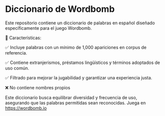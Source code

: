 # Diccionario de Wordbomb
Este repositorio contiene un diccionario de palabras en español diseñado específicamente para el juego Wordbomb.

📌 Características:

✅ Incluye palabras con un mínimo de 1,000 apariciones en corpus de referencia.

✅ Contiene extranjerismos, préstamos lingüísticos y términos adoptados de uso común.

✅ Filtrado para mejorar la jugabilidad y garantizar una experiencia justa.

❌ No contiene nombres propios

Este diccionario busca equilibrar diversidad y frecuencia de uso, asegurando que las palabras permitidas sean reconocidas.
Juega en https://wordbomb.io
